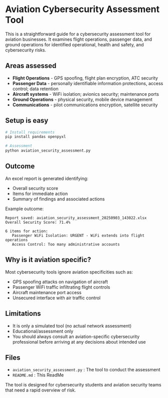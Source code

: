 # Aviation Cybersecurity Assessment Tool

This is a straightforward guide for a cybersecurity assessment tool for aviation businesses. It examines flight operations, passenger data, and ground operations for identified operational, health and safety, and cybersecurity risks.

## Areas assessed

- **Flight Operations** - GPS spoofing, flight plan encryption, ATC security
- **Passenger Data** - personally identifiable information protections, access control; data retention
- **Aircraft systems** - WiFi isolation; avionics security; maintenance ports
- **Ground Operations** - physical security, mobile device management
- **Communications** - pilot communications encryption, satellite security

## Setup is easy

```bash
# Install requirements
pip install pandas openpyxl

# Assessment
python aviation_security_assessment.py
```

## Outcome

An excel report is generated identifying:
- Overall security score
- Items for immediate action
- Summary of findings and associated actions

Example outcome:
```
Report saved: aviation_security_assessment_20250903_143022.xlsx
Overall Security Score: 71.4%

6 items for action:
   Passenger WiFi Isolation: URGENT - WiFi extends into flight operations
   Access Control: Too many administrative accounts
```

## Why is it aviation specific?

Most cybersecurity tools ignore aviation specificities such as:
- GPS spoofing attacks on navigation of aircraft
- Passenger WiFi traffic infiltrating flight controls
- Aircraft maintenance port access
- Unsecured interface with air traffic control

## Limitations

- It is only a simulated tool (no actual network assessment)
- Educational/assessment only
- You should always consult an aviation-specific cybersecurity professional before arriving at any decisions about intended use

## Files

- `aviation_security_assessment.py` : The tool to conduct the assessment
- `README.md` : This ReadMe

The tool is designed for cybersecurity students and aviation security teams that need a rapid overview of risk.